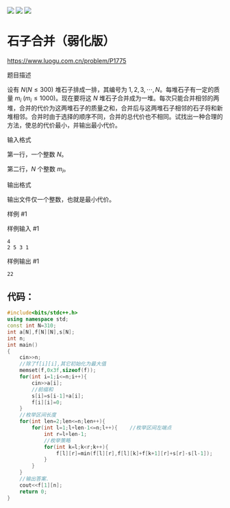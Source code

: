 ![](https://img2024.cnblogs.com/blog/3476421/202502/3476421-20250202221342279-333693772.png)
![](https://img2024.cnblogs.com/blog/3476421/202502/3476421-20250202221345214-1553601443.png)
![](https://img2024.cnblogs.com/blog/3476421/202502/3476421-20250202221349287-2032964211.png)

# 石子合并（弱化版）

https://www.luogu.com.cn/problem/P1775

题目描述

设有 $N(N \le 300)$ 堆石子排成一排，其编号为 $1,2,3,\cdots,N$。每堆石子有一定的质量 $m_i\ (m_i \le 1000)$。现在要将这 $N$ 堆石子合并成为一堆。每次只能合并相邻的两堆，合并的代价为这两堆石子的质量之和，合并后与这两堆石子相邻的石子将和新堆相邻。合并时由于选择的顺序不同，合并的总代价也不相同。试找出一种合理的方法，使总的代价最小，并输出最小代价。

输入格式

第一行，一个整数 $N$。

第二行，$N$ 个整数 $m_i$。

输出格式

输出文件仅一个整数，也就是最小代价。

样例 #1

样例输入 #1

```
4
2 5 3 1
```

样例输出 #1

```
22
```

## 代码：

```cpp
#include<bits/stdc++.h>
using namespace std;
const int N=310;
int a[N],f[N][N],s[N];
int n;
int main()
{
    cin>>n;
    //除了f[i][i],其它初始化为最大值
    memset(f,0x3f,sizeof(f));
    for(int i=1;i<=n;i++){
        cin>>a[i];
        //前缀和
        s[i]=s[i-1]+a[i];
        f[i][i]=0;
    }
    //枚举区间长度
    for(int len=2;len<=n;len++){
        for(int l=1;l+len-1<=n;l++){    //枚举区间左端点
            int r=l+len-1;
            //枚举策略
            for(int k=l;k<r;k++){
                f[l][r]=min(f[l][r],f[l][k]+f[k+1][r]+s[r]-s[l-1]);
            }
        }
    }
    //输出答案.
    cout<<f[1][n];
    return 0;
}
```

